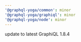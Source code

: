 ```yaml
---
'@graphql-yoga/common': minor
'@graphql-yoga/graphiql': minor
'@graphql-yoga/node': minor
---
```


update to latest GraphiQL 1.8.4
